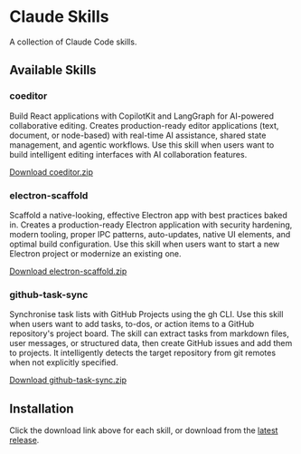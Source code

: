# Claude Skills

A collection of Claude Code skills.

## Available Skills

### coeditor

Build React applications with CopilotKit and LangGraph for AI-powered collaborative editing. Creates production-ready editor applications (text, document, or node-based) with real-time AI assistance, shared state management, and agentic workflows. Use this skill when users want to build intelligent editing interfaces with AI collaboration features.

[Download coeditor.zip](https://github.com/chrisvoncsefalvay/claude-skills/releases/download/latest/coeditor.zip)


### electron-scaffold

Scaffold a native-looking, effective Electron app with best practices baked in. Creates a production-ready Electron application with security hardening, modern tooling, proper IPC patterns, auto-updates, native UI elements, and optimal build configuration. Use this skill when users want to start a new Electron project or modernize an existing one.

[Download electron-scaffold.zip](https://github.com/chrisvoncsefalvay/claude-skills/releases/download/latest/electron-scaffold.zip)


### github-task-sync

Synchronise task lists with GitHub Projects using the gh CLI. Use this skill when users want to add tasks, to-dos, or action items to a GitHub repository's project board. The skill can extract tasks from markdown files, user messages, or structured data, then create GitHub issues and add them to projects. It intelligently detects the target repository from git remotes when not explicitly specified.

[Download github-task-sync.zip](https://github.com/chrisvoncsefalvay/claude-skills/releases/download/latest/github-task-sync.zip)


## Installation

Click the download link above for each skill, or download from the [latest release](https://github.com/chrisvoncsefalvay/claude-skills/releases/tag/latest).
